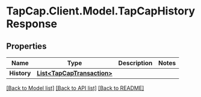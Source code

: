 # TapCap.Client.Model.TapCapHistoryResponse
## Properties

Name | Type | Description | Notes
------------ | ------------- | ------------- | -------------
**History** | [**List&lt;TapCapTransaction&gt;**](TapCapTransaction.md) |  | 

[[Back to Model list]](../README.md#documentation-for-models) [[Back to API list]](../README.md#documentation-for-api-endpoints) [[Back to README]](../README.md)

